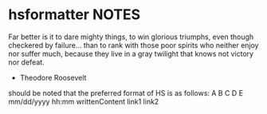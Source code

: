 # hsformatter NOTES
Far better is it to dare mighty things, to win glorious triumphs, even though checkered by failure... than to rank with those poor spirits who neither enjoy nor suffer much, because they live in a gray twilight that knows not victory nor defeat.
- Theodore Roosevelt


should be noted that the preferred format of HS is as follows:
A           B       C             D    E
mm/dd/yyyy hh:mm writtenContent link1 link2




